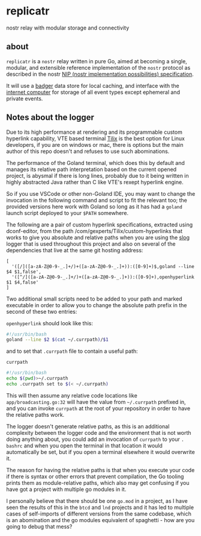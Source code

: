 # replicatr

nostr relay with modular storage and connectivity

## about

`replicatr` is a `nostr` relay written in pure Go, aimed at becoming a single,
modular, and extensible reference implementation of the `nostr` protocol as
described in the
nostr [NIP (nostr implementation possibilities) specification](https://github.com/nostr-protocol/nips).

It will use a [badger](https://github.com/dgraph-io/badger)
data store for local caching, and interface with
the [internet computer](https://internetcomputer.org/) for storage of all
event types except ephemeral and private events.

## Notes about the logger

Due to its high performance at rendering and its programmable custom 
hyperlink capability, VTE based terminal 
[Tilix](https://github.com/gnunn1/tilix) is the best option for Linux 
developers, if you are on windows or mac, there is options but the main 
author of this repo doesn't and refuses to use such abominations.

The performance of the Goland terminal, which does this by default and 
manages its relative path interpretation based on the current opened project,
is abysmal if there is long lines, probably due to it being written in 
highly abstracted Java rather than C like VTE's rexept hyperlink engine.

So if you use VSCode or other non-Goland IDE, you may want to change the 
invocation in the following command and script to fit the relevant too; the 
provided versions here work with Goland so long as it has had a `goland` 
launch script deployed to your `$PATH` somewhere.

The following are a pair of custom hyperlink specifications, extracted using 
dconf-editor, from the path /com/gexperts/Tilix/custom-hyperlinks that works 
to give you absolute and relative paths when you are using the 
[slog](https://mleku.dev/git/slog) logger that is used throughout this 
project and also on several of the dependencies that live at the same git 
hosting address:

```
[
  '([/]([a-zA-Z@0-9-_.]+/)+([a-zA-Z@0-9-_.]+)):([0-9]+)$,goland --line $4 $1,false',
  '([^/]([a-zA-Z@0-9-_.]+/)+([a-zA-Z@0-9-_.]+)):([0-9]+),openhyperlink $1 $4,false'
]
```

Two additional small scripts need to be added to your path and marked 
executable in order to allow you to change the absolute path prefix in the 
second of these two entries:

`openhyperlink` should look like this:
```bash
#!/usr/bin/bash
goland --line $2 $(cat ~/.currpath)/$1

```
and to set that `.currpath` file to contain a useful path:

`currpath`

```bash
#!/usr/bin/bash
echo $(pwd)>~/.currpath
echo .currpath set to $(< ~/.currpath)

```

This will then assume any relative code locations like `app/broadcasting.go:32`
will have the value from `~/.currpath` prefixed in, and you can invoke 
`currpath` at the root of your repository in order to have the relative 
paths work.

The logger doesn't generate relative paths, as this is an additional 
complexity between the logger code and the environment that is not worth 
doing anything about, you could add an invocation of `currpath` to your `.
bashrc` and when you open the terminal in that location it would 
automatically be set, but if you open a terminal elsewhere it would 
overwrite it.

The reason for having the relative paths is that when you execute your code 
if there is syntax or other errors that prevent compilation, the Go tooling 
prints them as module-relative paths, which also may get confusing if you 
have got a project with multiple go modules in it.

I personally believe that there should be one `go.mod` in a project, as I 
have seen the results of this in the `btcd` and `lnd` projects and it has 
led to multiple cases of self-imports of different versions from the same 
codebase, which is an abomination and the go modules equivalent of 
spaghetti - how are you going to debug that mess?